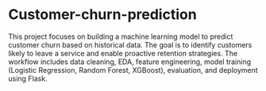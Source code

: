 # Customer-churn-prediction
This project focuses on building a machine learning model to predict customer churn based on historical data. The goal is to identify customers likely to leave a service and enable proactive retention strategies. The workflow includes data cleaning, EDA, feature engineering, model training (Logistic Regression, Random Forest, XGBoost), evaluation, and deployment using Flask.


